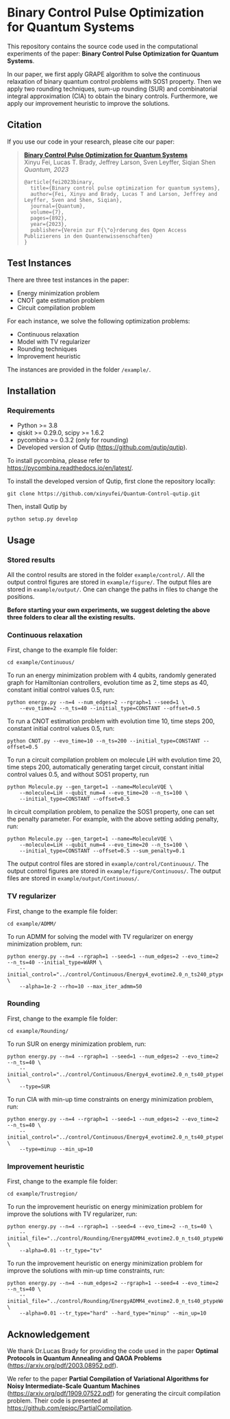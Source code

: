 # Binary Control Pulse Optimization for Quantum Systems
This repository contains the source code used in the computational experiments of the paper: 
**Binary Control Pulse Optimization for Quantum Systems**. 

In our paper, we first apply GRAPE algorithm to solve the continuous relaxation of binary quantum control problems 
with SOS1 property. Then we apply two rounding techniques, sum-up rounding (SUR) and combinatorial integral 
approximation (CIA) to obtain the binary controls. 
Furthermore, we apply our improvement heuristic to improve the solutions. 

## Citation
If you use our code in your research, please cite our paper:
> [**Binary Control Pulse Optimization for Quantum Systems**](https://quantum-journal.org/papers/q-2023-01-04-892/pdf/) <br />
> Xinyu Fei, Lucas T. Brady, Jeffrey Larson, Sven Leyffer, Siqian Shen <br />
> *Quantum, 2023*
> ```
> @article{fei2023binary,
>   title={Binary control pulse optimization for quantum systems},
>   author={Fei, Xinyu and Brady, Lucas T and Larson, Jeffrey and Leyffer, Sven and Shen, Siqian},
>   journal={Quantum},
>   volume={7},
>   pages={892},
>   year={2023},
>   publisher={Verein zur F{\"o}rderung des Open Access Publizierens in den Quantenwissenschaften}
> }
> ```
## Test Instances
There are three test instances in the paper:
* Energy minimization problem
* CNOT gate estimation problem
* Circuit compilation problem

For each instance, we solve the following optimization problems:
* Continuous relaxation
* Model with TV regularizer
* Rounding techniques
* Improvement heuristic

The instances are provided in the folder ```/example/```.

## Installation
### Requirements
* Python >= 3.8
* qiskit >= 0.29.0, scipy >= 1.6.2
* pycombina >= 0.3.2 (only for rounding)
* Developed version of Qutip (https://github.com/qutip/qutip). 

To install pycombina, please refer to https://pycombina.readthedocs.io/en/latest/. 

To install the developed version of Qutip, first clone the 
repository locally:

```shell 
git clone https://github.com/xinyufei/Quantum-Control-qutip.git
```

Then, install Qutip by 

```shell
python setup.py develop
```

## Usage
### Stored results
All the control results are stored in the folder ```example/control/```. All the output control figures are stored in 
```example/figure/```. The output files are stored in ```example/output/```. One can change the 
paths in files to change the positions. 

**Before starting your own experiments, we suggest deleting the above three folders to clear all the existing results.** 
### Continuous relaxation
First, change to the example file folder:
```shell
cd example/Continuous/
```
To run an energy minimization problem with 4 qubits, randomly generated graph for Hamiltonian controllers, 
evolution time as 2, time steps as 40, constant initial control values 0.5, run:
```shell 
python energy.py --n=4 --num_edges=2 --rgraph=1 --seed=1 \
    --evo_time=2 --n_ts=40 --initial_type=CONSTANT --offset=0.5
```
To run a CNOT estimation problem with evolution time 10, time steps 200, constant initial control values 0.5, run:
```shell
python CNOT.py --evo_time=10 --n_ts=200 --initial_type=CONSTANT --offset=0.5
```
To run a circuit compilation problem on molecule LiH with evolution time 20, time steps 200, automatically generating 
target circuit, constant initial control values 0.5, and without SOS1 property, run
```shell
python Molecule.py --gen_target=1 --name=MoleculeVQE \
    --molecule=LiH --qubit_num=4 --evo_time=20 --n_ts=100 \
    --initial_type=CONSTANT --offset=0.5
```
In circuit compilation problem, to penalize the SOS1 property, one can set the penalty parameter. For example, with the 
above setting adding penalty, run:
```shell
python Molecule.py --gen_target=1 --name=MoleculeVQE \
    --molecule=LiH --qubit_num=4 --evo_time=20 --n_ts=100 \
    --initial_type=CONSTANT --offset=0.5 --sum_penalty=0.1
```
The output control files are stored in ```example/control/Continuous/```. The output control figures are stored in 
```example/figure/Continuous/```. The output files are stored in ```example/output/Continuous/```. 
### TV regularizer
First, change to the example file folder:
```shell
cd example/ADMM/
```
To run ADMM for solving the model with TV regularizer on energy minimization problem, run:
```shell
python energy.py --n=4 --rgraph=1 --seed=1 --num_edges=2 --evo_time=2 --n_ts=40 --initial_type=WARM \
    --initial_control="../control/Continuous/Energy4_evotime2.0_n_ts240_ptypeCONSTANT_offset0.5_instance1.csv" \
    --alpha=1e-2 --rho=10 --max_iter_admm=50
```
### Rounding
First, change to the example file folder:
```shell
cd example/Rounding/
```
To run SUR on energy minimization problem, run:
```shell 
python energy.py --n=4 --rgraph=1 --seed=1 --num_edges=2 --evo_time=2 --n_ts=40 \
    --initial_control="../control/Continuous/Energy4_evotime2.0_n_ts40_ptypeCONSTANT_offset0.5_instance1.csv" \
    --type=SUR
```
To run CIA with min-up time constraints on energy minimization problem, run:
```shell
python energy.py --n=4 --rgraph=1 --seed=1 --num_edges=2 --evo_time=2 --n_ts=40 \
    --initial_control="../control/Continuous/Energy4_evotime2.0_n_ts40_ptypeCONSTANT_offset0.5_instance1.csv" \
    --type=minup --min_up=10
```
### Improvement heuristic
First, change to the example file folder:
```shell
cd example/Trustregion/
```
To run the improvement heuristic on energy minimization problem for improve the solutions 
with TV regularizer, run:
```shell
python energy.py --n=4 --rgraph=1 --seed=4 --evo_time=2 --n_ts=40 \
    --initial_file="../control/Rounding/EnergyADMM4_evotime2.0_n_ts40_ptypeWARM_offset0.5_penalty0.01_ADMM_10.0_iter100_instance4_1_SUR.csv" \
    --alpha=0.01 --tr_type="tv"
```
To run the improvement heuristic on energy minimization problem for improve the solutions 
with min-up time constraints, run:
```shell
python energy.py --n=4 --num_edges=2 --rgraph=1 --seed=4 --evo_time=2 --n_ts=40 \
    --initial_file="../control/Rounding/EnergyADMM4_evotime2.0_n_ts40_ptypeWARM_offset0.5_penalty0.01_ADMM_10.0_iter100_instance4_minup10_1.csv" \
    --alpha=0.01 --tr_type="hard" --hard_type="minup" --min_up=10
```

## Acknowledgement
We thank Dr.Lucas Brady for providing the code used in the paper **Optimal Protocols in Quantum Annealing and 
QAOA Problems** (https://arxiv.org/pdf/2003.08952.pdf).

We refer to the paper **Partial Compilation of Variational Algorithms for 
Noisy Intermediate-Scale Quantum Machines** (https://arxiv.org/pdf/1909.07522.pdf) for generating the 
circuit compilation problem. Their code is presented at https://github.com/epiqc/PartialCompilation.